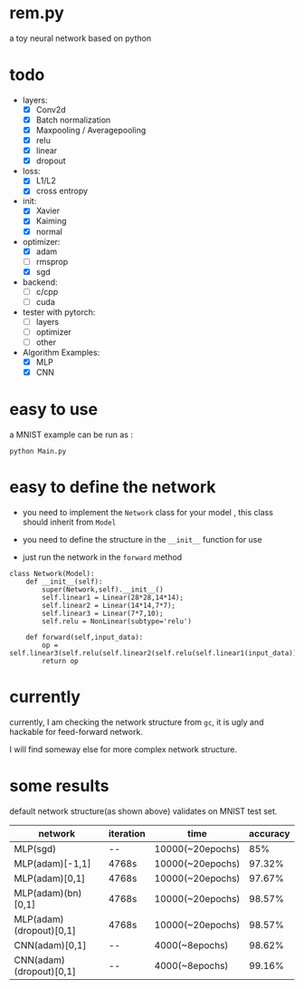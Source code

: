 # rem.py

a toy neural network based on python

# todo

* layers:
    - [x] Conv2d
    - [x] Batch normalization  
    - [x] Maxpooling / Averagepooling
    - [x] relu
    - [x] linear
    - [x] dropout
    
* loss:
    - [x] L1/L2
    - [x] cross entropy
* init:
    - [x] Xavier
    - [x] Kaiming
    - [x] normal
     
* optimizer:
    - [x] adam
    - [ ] rmsprop
    - [x] sgd
    
* backend:
    - [ ] c/cpp
    - [ ] cuda
    
* tester with pytorch:
    - [ ] layers
    - [ ] optimizer
    - [ ] other

* Algorithm Examples:
    - [x] MLP
    - [x] CNN

# easy to use

a MNIST example can be run as :

```
python Main.py
```

# easy to define the network

* you need to implement the `Network` class for your model , this class should inherit from `Model`

* you need to define the structure in the `__init__` function for use

* just run the network in the `forward` method


```
class Network(Model):
    def __init__(self):
        super(Network,self).__init__()
        self.linear1 = Linear(28*28,14*14);
        self.linear2 = Linear(14*14,7*7);
        self.linear3 = Linear(7*7,10);
        self.relu = NonLinear(subtype='relu')
        
    def forward(self,input_data):
        op = self.linear3(self.relu(self.linear2(self.relu(self.linear1(input_data)))))
        return op

```

# currently

currently, I am checking the network structure from `gc`, it is ugly and hackable for feed-forward network.

I will find someway else for more complex network structure.


# some results

default network structure(as shown above) validates on MNIST test set.

|network| iteration | time | accuracy|
|---|----|----| --- |
| MLP(sgd) | -- | 10000(~20epochs) | 85%|
| MLP(adam)[-1,1] | 4768s |10000(~20epochs) |  97.32% |
| MLP(adam)[0,1] | 4768s |10000(~20epochs) | 97.67% |
| MLP(adam)(bn)[0,1] | 4768s |10000(~20epochs) | 98.57% |
| MLP(adam)(dropout)[0,1] | 4768s |10000(~20epochs) | 98.57% |
| CNN(adam)[0,1] | -- |4000(~8epochs) | 98.62% |
| CNN(adam)(dropout)[0,1] | -- |4000(~8epochs) | 99.16% |

